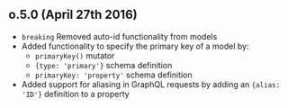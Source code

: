 ## o.5.0 (April 27th 2016)

+ `breaking` Removed auto-id functionality from models
+ Added functionality to specify the primary key of a model by:
    + `primaryKey()` mutator
    + `{type: 'primary'}` schema definition
    + `primaryKey: 'property'` schema definition
+ Added support for aliasing in GraphQL requests by adding an `{alias: 'ID'}` definition to a property